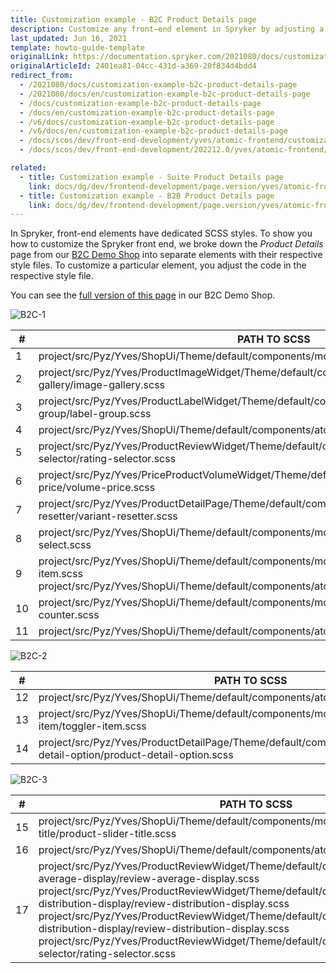```yaml
---
title: Customization example - B2C Product Details page
description: Customize any front–end element in Spryker by adjusting a respective SCSS file.
last_updated: Jun 16, 2021
template: howto-guide-template
originalLink: https://documentation.spryker.com/2021080/docs/customization-example-b2c-product-details-page
originalArticleId: 2401ea81-04cc-431d-a369-20f834d4bdd4
redirect_from:
  - /2021080/docs/customization-example-b2c-product-details-page
  - /2021080/docs/en/customization-example-b2c-product-details-page
  - /docs/customization-example-b2c-product-details-page
  - /docs/en/customization-example-b2c-product-details-page
  - /v6/docs/customization-example-b2c-product-details-page
  - /v6/docs/en/customization-example-b2c-product-details-page
  - /docs/scos/dev/front-end-development/yves/atomic-frontend/customization-example-b2c-product-details-page.html
  - /docs/scos/dev/front-end-development/202212.0/yves/atomic-frontend/customization-example-b2c-product-details-page.html

related:
  - title: Customization example - Suite Product Details page
    link: docs/dg/dev/frontend-development/page.version/yves/atomic-frontend/frontend-customization-example-suite-product-details-page.html
  - title: Customization example - B2B Product Details page
    link: docs/dg/dev/frontend-development/page.version/yves/atomic-frontend/frontend-customization-example-b2b-product-details-page.html
---
```


In Spryker, front-end elements have dedicated SCSS styles. To show you how to customize the Spryker front end, we broke down the *Product Details* page from our [B2C Demo Shop](/docs/scos/user/intro-to-spryker/b2c-suite.html#b2c-demo-shop) into separate elements with their respective style files. To customize a particular element, you adjust the code in the respective style file.

You can see the [full version of this page](https://www.de.b2c.demo-spryker.com/en/acer-aspire-s7-134) in our B2C Demo Shop.

![B2C-1](https://spryker.s3.eu-central-1.amazonaws.com/docs/Developer+Guide/Development+Guide/Front-End/Yves/Atomic+Frontend/%D0%A1ustomization+example+-+B2C+Product+Details+page/b2c-1.png)



| # | PATH TO SCSS |
| --- | --- |
| 1 | project/src/Pyz/Yves/ShopUi/Theme/default/components/molecules/breadcrumb/breadcrumb.scss |
| 2 | project/src/Pyz/Yves/ProductImageWidget/Theme/default/components/molecules/image-gallery/image-gallery.scss |
| 3 | project/src/Pyz/Yves/ProductLabelWidget/Theme/default/components/molecules/label-group/label-group.scss |
| 4 | project/src/Pyz/Yves/ShopUi/Theme/default/components/atoms/title/title.scss |
| 5 | project/src/Pyz/Yves/ProductReviewWidget/Theme/default/components/molecules/rating-selector/rating-selector.scss |
| 6 | project/src/Pyz/Yves/PriceProductVolumeWidget/Theme/default/components/molecules/volume-price/volume-price.scss |
| 7 | project/src/Pyz/Yves/ProductDetailPage/Theme/default/components/molecules/variant-resetter/variant-resetter.scss |
| 8 | project/src/Pyz/Yves/ShopUi/Theme/default/components/molecules/custom-select/custom-select.scss |
| 9 | project/src/Pyz/Yves/ShopUi/Theme/default/components/molecules/toggler-item/toggler-item.scss <br> project/src/Pyz/Yves/ShopUi/Theme/default/components/atoms/title/title.scss|
| 10 | project/src/Pyz/Yves/ShopUi/Theme/default/components/molecules/quantity-counter/quantity-counter.scss |
| 11 | project/src/Pyz/Yves/ShopUi/Theme/default/components/atoms/button/button.scss |


![B2C-2](https://spryker.s3.eu-central-1.amazonaws.com/docs/Developer+Guide/Development+Guide/Front-End/Yves/Atomic+Frontend/%D0%A1ustomization+example+-+B2C+Product+Details+page/b2c-2.png)


| # | PATH TO SCSS |
| --- | --- |
| 12 | project/src/Pyz/Yves/ShopUi/Theme/default/components/atoms/title/title.scss |
| 13 | project/src/Pyz/Yves/ShopUi/Theme/default/components/molecules/toggler-item/toggler-item.scss |
| 14 | project/src/Pyz/Yves/ProductDetailPage/Theme/default/components/molecules/product-detail-option/product-detail-option.scss |

![B2C-3](https://spryker.s3.eu-central-1.amazonaws.com/docs/Developer+Guide/Development+Guide/Front-End/Yves/Atomic+Frontend/%D0%A1ustomization+example+-+B2C+Product+Details+page/b2c-3.png)


| # | PATH TO SCSS |
| --- | --- |
| 15 | project/src/Pyz/Yves/ShopUi/Theme/default/components/molecules/product-slider-title/product-slider-title.scss |
| 16 | project/src/Pyz/Yves/ShopUi/Theme/default/components/atoms/title/title.scss |
| 17 | project/src/Pyz/Yves/ProductReviewWidget/Theme/default/components/molecules/review-average-display/review-average-display.scss <br> project/src/Pyz/Yves/ProductReviewWidget/Theme/default/components/molecules/review-distribution-display/review-distribution-display.scss <br> project/src/Pyz/Yves/ProductReviewWidget/Theme/default/components/molecules/review-distribution-display/review-distribution-display.scss <br> project/src/Pyz/Yves/ProductReviewWidget/Theme/default/components/molecules/rating-selector/rating-selector.scss |
